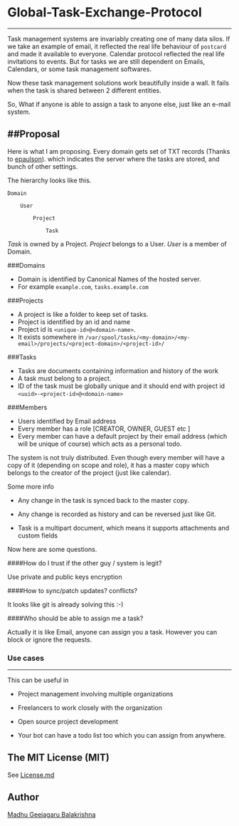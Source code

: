 # Global-Task-Exchange-Protocol
---

Task management systems are invariably creating one of many data silos. If we take an example of email, it reflected the real life behaviour of `postcard` and made it available to everyone. Calendar protocol reflected the real life invitations to events. But for tasks we are still dependent on Emails, Calendars, or some task management softwares.

Now these task management solutions work beautifully inside a wall. It fails when the task is shared between 2 different entities.

So, What if anyone is able to assign a task to anyone else, just like an e-mail system.


##Proposal
---

Here is what I am proposing. Every domain gets set of TXT records (Thanks to [epaulson](https://news.ycombinator.com/user?id=epaulson)). which indicates the server where the tasks are stored, and bunch of other settings.

The hierarchy looks like this.

	Domain

		User

			Project

				Task


*Task* is owned by a Project. *Project* belongs to a User. *User* is a member of Domain.

###Domains

- Domain is identified by Canonical Names of the hosted server.
- For example `example.com`, `tasks.example.com`

###Projects

- A project is like a folder to keep set of tasks.
- Project is identified by an id and name
- Project id is `<unique-id>@<domain-name>`.
- It exists somewhere in
	`/var/spool/tasks/<my-domain>/<my-email>/projects/<project-domain>/<project-id>/`

###Tasks

- Tasks are documents containing information and history of the work
- A task must belong to a project.
- ID of the task must be globally unique and it should end with project id `<uuid>-<project-id>@<domain-name>`

###Members

- Users identified by Email address
- Every member has a role [CREATOR, OWNER, GUEST etc ]
- Every member can have a default project by their email address (which will be unique of course) which acts as a personal todo.



The system is not truly distributed. Even though every member will have a copy of it (depending on scope and role), it has a master copy which belongs to the creator of the project (just like calendar).

Some more info

- Any change in the task is synced back to the master copy.

- Any change is recorded as history and can be reversed just like Git.

- Task is a multipart document, which means it supports attachments and custom fields

Now here are some questions.

####How do I trust if the other guy / system is legit?

Use private and public keys encryption

####How to sync/patch updates? conflicts?

It looks like git is already solving this :-)

####Who should be able to assign me a task?

Actually it is like Email, anyone can assign you a task. However you can block or ignore the requests.


### Use cases
---

This can be useful in

- Project management involving multiple organizations

- Freelancers to work closely with the organization

- Open source project development

- Your bot can have a todo list too which you can assign from anywhere.

## The MIT License (MIT)

See [License.md](https://github.com/madhugb/Global-Task-Exchange-Protocol/blob/master/License.md)

## Author

[Madhu Geejagaru Balakrishna](https://twitter.com/madospace "Follow @madospace on Twitter")
